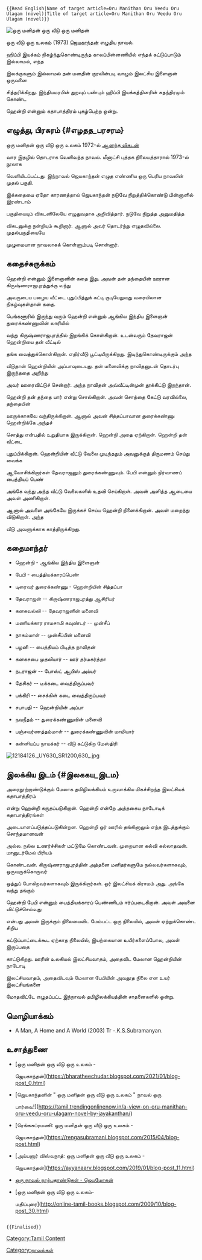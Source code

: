 ```{=mediawiki}
{{Read English|Name of target article=Oru Manithan Oru Veedu Oru Ulagam (novel)|Title of target article=Oru Manithan Oru Veedu Oru Ulagam (novel)}}
```
![ஒரு மனிதன் ஒரு வீடு](மனிதன்_ஒரு_வீடு.jpg "ஒரு மனிதன் ஒரு வீடு") ஒரு மனிதன்
ஒரு வீடு ஒரு உலகம் (1973) [ஜெயகாந்தன்](ஜெயகாந்தன் "wikilink") எழுதிய நாவல்.
ஹிப்பி இயக்கம் நிகழ்ந்துகொண்டிருந்த காலப்பின்னணியில் எந்தக் கட்டுப்பாடும் இல்லாமல், எந்த
இலக்குகளும் இல்லாமல் தன் மனதின் குரலின்படி வாழும் இலட்சிய இளைஞன் ஒருவனை
சித்தரிக்கிறது. இந்தியமரபின் துறவுப் பண்பும் ஹிப்பி இயக்கத்தினரின் சுதந்திரமும் கொண்ட
ஹென்றி என்னும் கதாபாத்திரம் புகழ்பெற்ற ஒன்று.

## எழுத்து, பிரசுரம் {#எழதத_பரசரம}

ஒரு மனிதன் ஒரு வீடு ஒரு உலகம் 1972-ல் [ஆனந்த விகடன்](ஆனந்த_விகடன் "wikilink")
வார இதழில் தொடராக வெளிவந்த நாவல். மீனாட்சி புத்தக நிலையத்தாரால் 1973-ல் நூலாக
வெளியிடப்பட்டது. இந்நாவல் ஜெயகாந்தன் எழுத எண்ணிய ஒரு பெரிய நாவலின் முதல் பகுதி.
இக்கதையை ஏதோ காரணத்தால் ஜெயகாந்தன் நடுவே நிறுத்திக்கொண்டு பின்னாளில் இரண்டாம்
பகுதியையும் விகடனிலேயே எழுதுவதாக அறிவித்தார். நடுவே நிறுத்த அனுமதித்த
விகடனுக்கு நன்றியும் கூறினார். ஆனால் அவர் தொடர்ந்து எழுதவில்லை. முதல்பகுதியையே
முழுமையான நாவலாகக் கொள்ளும்படி சொன்னார்.

## கதைச்சுருக்கம்

ஹென்றி என்னும் இளைஞனின் கதை இது. அவன் தன் தந்தையின் ஊரான கிருஷ்ணராஜபுரத்துக்கு வந்து
அவருடைய பழைய வீட்டை புதுப்பித்துக் கட்டி குடியேறுவது வரையிலான நிகழ்வுகள்தான் கதை.
பெங்களூரில் இருந்து வரும் ஹென்றி என்னும் ஆங்கில இந்திய இளைஞன் துரைக்கண்ணுவின் லாரியில்
வந்து கிருஷ்ணராஜபுரத்தில் இறங்கிக் கொள்கிறான். உடன்வரும் தேவராஜன் ஹென்றியை தன் வீட்டில்
தங்க வைத்துக்கொள்கிறான். எதிர்வீடு பூட்டியிருக்கிறது. இடிந்துகொண்டிருக்கும் அந்த
வீடுதான் ஹென்றியின் அப்பாவுடையது. தன் மனைவிக்கு நாவிதனுடன் தொடர்பு இருந்ததை அறிந்து
அவர் ஊரைவிட்டுச் சென்றார். அந்த நாவிதன் அவ்வீட்டின்முன் தூக்கிட்டு இறந்தான்.

ஹென்றி தன் தந்தை யார் என்று சொல்கிறான். அவன் சொத்தை கேட்டு வரவில்லை, தந்தையின்
ஊருக்காகவே வந்திருக்கிறான். ஆனால் அவன் சித்தப்பாவான துரைக்கண்ணு ஹென்றிக்கே அந்தச்
சொத்து என்பதில் உறுதியாக இருக்கிறான். ஹென்றி அதை ஏற்கிறான். ஹென்றி தன் வீட்டை
புதுப்பிக்கிறான். ஹென்றியின் வீட்டு வேலை முடிந்ததும் அவனுக்குத் திருமணம் செய்து வைக்க
ஆலோசிக்கிறார்கள் தேவராஜனும் துரைக்கண்ணுவும். பேபி என்னும் நிர்வாணப் பைத்தியப் பெண்
அங்கே வந்து அந்த வீட்டு வேலைகளில் உதவி செய்கிறாள். அவன் அளித்த ஆடையை அவள் அணிகிறாள்.
ஆனால் அவளை அங்கேயே இருக்கச் செய்ய ஹென்றி நினைக்கிறான். அவள் மறைந்து விடுகிறாள். அந்த
வீடு அவளுக்காக காத்திருக்கிறது.

## கதைமாந்தர்

-   ஹென்றி - ஆங்கில இந்திய இளைஞன்
-   பேபி - பைத்தியக்காரப்பெண்
-   டிரைவர் துரைக்கண்ணு - ஹென்றியின் சித்தப்பா
-   தேவராஜன் -- கிருஷ்ணராஜபுரத்து ஆசிரியர்
-   கனகவல்லி -- தேவராஜனின் மனைவி
-   மணியக்கார ராமசாமி கவுண்டர் -- முன்சீப்
-   நாகம்மாள் -- முன்சீப்பின் மனைவி
-   பழனி -- பைத்தியம் பிடித்த நாவிதன்
-   கனகசபை முதலியார் -- ஊர் தர்மகர்த்தா
-   நடராஜன் -- போஸ்ட் ஆபிஸ் அய்யர்
-   தேசிகர் -- டீக்கடை வைத்திருப்பவர்
-   பக்கிரி -- சைக்கிள் கடை வைத்திருப்பவர்
-   சபாபதி -- ஹென்றியின் அப்பா
-   நவநீதம் -- துரைக்கண்ணுவின் மனைவி
-   பஞ்சவர்ணத்தம்மாள் -- துரைக்கண்ணுவின் மாமியார்
-   கன்னியப்ப நாயக்கர் -- வீடு கட்டுகிற மேஸ்திரி

![](12184126._UY630_SR1200,630_.jpg "12184126._UY630_SR1200,630_.jpg")

## இலக்கிய இடம் {#இலககய_இடம}

அரைநூற்றாண்டுக்கும் மேலாக தமிழிலக்கியம் உருவாக்கிய மிகச்சிறந்த இலட்சியக் கதாபாத்திரம்
என்று ஹென்றி கருதப்படுகிறான். ஹென்றி என்றே அத்தகைய நாடோடிக் கதாபாத்திரங்கள்
அடையாளப்படுத்தப்படுகின்றன. ஹென்றி ஓர் ஊரில் தங்கினாலும் எந்த இடத்துக்கும் சொந்தமானவன்
அல்ல. நல்ல உணர்ச்சிகள் மட்டுமே கொண்டவன். முறையான கல்வி கல்லாதவன். மானுடர்மேல் பிரியம்
கொண்டவன். கிருஷ்ணராஜபுரத்தின் அத்தனை மனிதர்களுமே நல்லவர்களாகவும், ஒருவருக்கொருவர்
ஒத்துப் போகிறவர்களாகவும் இருக்கிறார்கள். ஒர் இலட்சியக் கிராமம் அது. அங்கே வந்து தங்கும்
ஹென்றி பேபி என்னும் பைத்தியக்காரப் பெண்ணிடம் ஈர்ப்படைகிறான். அவள் அவனை விட்டுச்செல்வது
என்பது அவன் இருக்கும் நிலையைவிட மேம்பட்ட ஒரு நிலையில், அவன் ஏற்றுக்கொண்ட சிறிய
கட்டுப்பாட்டைக்கூட ஏற்காத நிலையில், இயற்கையான உயிர்களைப்போல, அவள் இருப்பதை
காட்டுகிறது. ஊரின் உலகியல் இலட்சியவாதம், அதைவிட மேலான ஹென்றியின் நாடோடி
இலட்சியவாதம், அதைவிடவும் மேலான பேபியின் அவதூத நிலை என உயர் இலட்சியங்களை
மோதவிட்டே எழுதப்பட்ட இந்நாவல் தமிழிலக்கியத்தின் சாதனைகளில் ஒன்று.

## மொழியாக்கம்

-   A Man, A Home and A World (2003) Tr -.K.S.Subramanyan.

## உசாத்துணை

-   [ஒரு மனிதன் ஒரு வீடு ஒரு உலகம் -
    ஜெயகாந்தன்](https://bharatheechudar.blogspot.com/2021/01/blog-post_0.html)
-   [ஜெயகாந்தனின் \" ஒரு மனிதன் ஒரு வீடு ஒரு உலகம் \" நாவல் ஒரு
    பார்வை!](https://tamil.trendingonlinenow.in/a-view-on-oru-manithan-oru-veedu-oru-ulagam-novel-by-jayakanthan/)
-   [ரெங்கசுப்ரமணி: ஒரு மனிதன் ஒரு வீடு ஒரு உலகம் -
    ஜெயகாந்தன்](https://rengasubramani.blogspot.com/2015/04/blog-post.html)
-   [அய்யனார் விஸ்வநாத்: ஒரு மனிதன் ஒரு வீடு ஒரு உலகம் -
    ஜெயகாந்தன்](https://ayyanaarv.blogspot.com/2019/01/blog-post_11.html)
-   [ஒரு நாவல் நாற்பதாண்டுகள் - ஜெயமோகன்](https://www.jeyamohan.in/141942/)
-   [ஒரு மனிதன் ஒரு வீடு ஒரு உலகம்-
    மதிப்புரை](http://online-tamil-books.blogspot.com/2009/10/blog-post_30.html)

```{=mediawiki}
{{Finalised}}
```
[Category:Tamil Content](Category:Tamil_Content "wikilink")
[Category:நாவல்கள்](Category:நாவல்கள் "wikilink")
